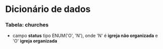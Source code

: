 # Dicionário de dados

### Tabela: churches

  - campo **status** tipo ENUM('O', 'N'), onde 'N' é **igreja não organizada** e 'O' **igreja organizada**
